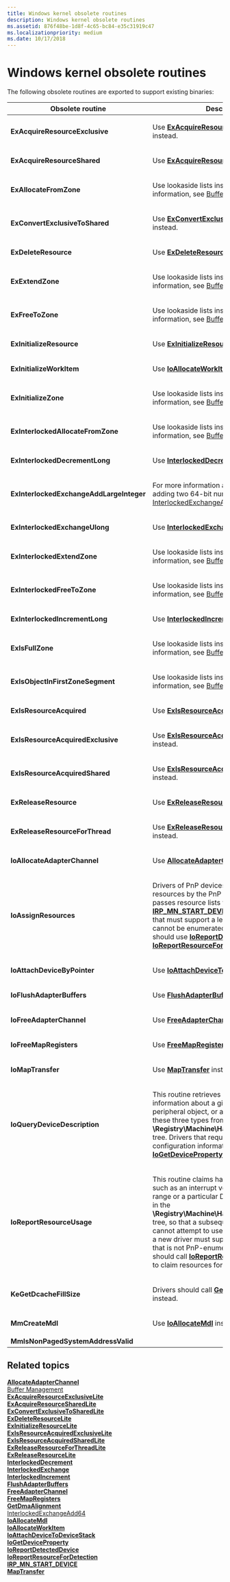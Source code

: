```yaml
---
title: Windows kernel obsolete routines
description: Windows kernel obsolete routines
ms.assetid: 876f48be-1d8f-4c65-bc84-e35c31919c47
ms.localizationpriority: medium
ms.date: 10/17/2018
---
```


# Windows kernel obsolete routines


The following obsolete routines are exported to support existing binaries:

<table>
<colgroup>
<col width="50%" />
<col width="50%" />
</colgroup>
<thead>
<tr class="header">
<th>Obsolete routine</th>
<th>Description</th>
</tr>
</thead>
<tbody>
<tr class="odd">
<td><strong>ExAcquireResourceExclusive</strong></td>
<td><p>Use <a href="/previous-versions/ff544351(v=vs.85)" data-raw-source="[&lt;strong&gt;ExAcquireResourceExclusiveLite&lt;/strong&gt;](/previous-versions/ff544351(v=vs.85))"><strong>ExAcquireResourceExclusiveLite</strong></a> instead.</p></td>
</tr>
<tr class="even">
<td><strong>ExAcquireResourceShared</strong></td>
<td><p>Use <a href="/previous-versions/ff544363(v=vs.85)" data-raw-source="[&lt;strong&gt;ExAcquireResourceSharedLite&lt;/strong&gt;](/previous-versions/ff544363(v=vs.85))"><strong>ExAcquireResourceSharedLite</strong></a> instead.</p></td>
</tr>
<tr class="odd">
<td><strong>ExAllocateFromZone</strong></td>
<td><p>Use lookaside lists instead. For more information, see <a href="/windows-hardware/drivers/ddi/index" data-raw-source="[Buffer Management](/windows-hardware/drivers/ddi/index)">Buffer Management</a>.</p></td>
</tr>
<tr class="even">
<td><strong>ExConvertExclusiveToShared</strong></td>
<td><p>Use <a href="/previous-versions/ff544558(v=vs.85)" data-raw-source="[&lt;strong&gt;ExConvertExclusiveToSharedLite&lt;/strong&gt;](/previous-versions/ff544558(v=vs.85))"><strong>ExConvertExclusiveToSharedLite</strong></a> instead.</p></td>
</tr>
<tr class="odd">
<td><strong>ExDeleteResource</strong></td>
<td><p>Use <a href="/windows-hardware/drivers/ddi/wdm/nf-wdm-exdeleteresourcelite" data-raw-source="[&lt;strong&gt;ExDeleteResourceLite&lt;/strong&gt;](/windows-hardware/drivers/ddi/wdm/nf-wdm-exdeleteresourcelite)"><strong>ExDeleteResourceLite</strong></a> instead.</p></td>
</tr>
<tr class="even">
<td><strong>ExExtendZone</strong></td>
<td><p>Use lookaside lists instead. For more information, see <a href="/windows-hardware/drivers/ddi/index" data-raw-source="[Buffer Management](/windows-hardware/drivers/ddi/index)">Buffer Management</a>.</p></td>
</tr>
<tr class="odd">
<td><strong>ExFreeToZone</strong></td>
<td><p>Use lookaside lists instead. For more information, see <a href="/windows-hardware/drivers/ddi/index" data-raw-source="[Buffer Management](/windows-hardware/drivers/ddi/index)">Buffer Management</a>.</p></td>
</tr>
<tr class="even">
<td><strong>ExInitializeResource</strong></td>
<td><p>Use <a href="/windows-hardware/drivers/ddi/wdm/nf-wdm-exinitializeresourcelite" data-raw-source="[&lt;strong&gt;ExInitializeResourceLite&lt;/strong&gt;](/windows-hardware/drivers/ddi/wdm/nf-wdm-exinitializeresourcelite)"><strong>ExInitializeResourceLite</strong></a> instead.</p></td>
</tr>
<tr class="odd">
<td><strong>ExInitializeWorkItem</strong></td>
<td><p>Use <a href="/windows-hardware/drivers/ddi/wdm/nf-wdm-ioallocateworkitem" data-raw-source="[&lt;strong&gt;IoAllocateWorkItem&lt;/strong&gt;](/windows-hardware/drivers/ddi/wdm/nf-wdm-ioallocateworkitem)"><strong>IoAllocateWorkItem</strong></a> instead.</p></td>
</tr>
<tr class="even">
<td><strong>ExInitializeZone</strong></td>
<td><p>Use lookaside lists instead. For more information, see <a href="/windows-hardware/drivers/ddi/index" data-raw-source="[Buffer Management](/windows-hardware/drivers/ddi/index)">Buffer Management</a>.</p></td>
</tr>
<tr class="odd">
<td><strong>ExInterlockedAllocateFromZone</strong></td>
<td><p>Use lookaside lists instead. For more information, see <a href="/windows-hardware/drivers/ddi/index" data-raw-source="[Buffer Management](/windows-hardware/drivers/ddi/index)">Buffer Management</a>.</p></td>
</tr>
<tr class="even">
<td><strong>ExInterlockedDecrementLong</strong></td>
<td><p>Use <a href="/windows-hardware/drivers/ddi/wdm/nf-wdm-interlockeddecrement" data-raw-source="[&lt;strong&gt;InterlockedDecrement&lt;/strong&gt;](/windows-hardware/drivers/ddi/wdm/nf-wdm-interlockeddecrement)"><strong>InterlockedDecrement</strong></a> instead.</p></td>
</tr>
<tr class="odd">
<td><strong>ExInterlockedExchangeAddLargeInteger</strong></td>
<td><p>For more information about atomically adding two 64-bit numbers, see <a href="/windows/win32/api/winnt/nf-winnt-interlockedexchangeadd64" data-raw-source="[InterlockedExchangeAdd64](/windows/win32/api/winnt/nf-winnt-interlockedexchangeadd64)">InterlockedExchangeAdd64</a>.</p></td>
</tr>
<tr class="even">
<td><strong>ExInterlockedExchangeUlong</strong></td>
<td><p>Use <a href="/windows-hardware/drivers/ddi/wdm/nf-wdm-interlockedexchange" data-raw-source="[&lt;strong&gt;InterlockedExchange&lt;/strong&gt;](/windows-hardware/drivers/ddi/wdm/nf-wdm-interlockedexchange)"><strong>InterlockedExchange</strong></a> instead.</p></td>
</tr>
<tr class="odd">
<td><strong>ExInterlockedExtendZone</strong></td>
<td><p>Use lookaside lists instead. For more information, see <a href="/windows-hardware/drivers/ddi/index" data-raw-source="[Buffer Management](/windows-hardware/drivers/ddi/index)">Buffer Management</a>.</p></td>
</tr>
<tr class="even">
<td><strong>ExInterlockedFreeToZone</strong></td>
<td><p>Use lookaside lists instead. For more information, see <a href="/windows-hardware/drivers/ddi/index" data-raw-source="[Buffer Management](/windows-hardware/drivers/ddi/index)">Buffer Management</a>.</p></td>
</tr>
<tr class="odd">
<td><strong>ExInterlockedIncrementLong</strong></td>
<td><p>Use <a href="/windows-hardware/drivers/ddi/wdm/nf-wdm-interlockedincrement" data-raw-source="[&lt;strong&gt;InterlockedIncrement&lt;/strong&gt;](/windows-hardware/drivers/ddi/wdm/nf-wdm-interlockedincrement)"><strong>InterlockedIncrement</strong></a> instead.</p></td>
</tr>
<tr class="even">
<td><strong>ExIsFullZone</strong></td>
<td><p>Use lookaside lists instead. For more information, see <a href="/windows-hardware/drivers/ddi/index" data-raw-source="[Buffer Management](/windows-hardware/drivers/ddi/index)">Buffer Management</a>.</p></td>
</tr>
<tr class="odd">
<td><strong>ExIsObjectInFirstZoneSegment</strong></td>
<td><p>Use lookaside lists instead. For more information, see <a href="/windows-hardware/drivers/ddi/index" data-raw-source="[Buffer Management](/windows-hardware/drivers/ddi/index)">Buffer Management</a>.</p></td>
</tr>
<tr class="even">
<td><strong>ExIsResourceAcquired</strong></td>
<td><p>Use <a href="/previous-versions/windows/hardware/drivers/ff545466(v=vs.85)" data-raw-source="[&lt;strong&gt;ExIsResourceAcquiredLite&lt;/strong&gt;](/previous-versions/windows/hardware/drivers/ff545466(v=vs.85))"><strong>ExIsResourceAcquiredLite</strong></a> instead.</p></td>
</tr>
<tr class="odd">
<td><strong>ExIsResourceAcquiredExclusive</strong></td>
<td><p>Use <a href="/windows-hardware/drivers/ddi/wdm/nf-wdm-exisresourceacquiredexclusivelite" data-raw-source="[&lt;strong&gt;ExIsResourceAcquiredExclusiveLite&lt;/strong&gt;](/windows-hardware/drivers/ddi/wdm/nf-wdm-exisresourceacquiredexclusivelite)"><strong>ExIsResourceAcquiredExclusiveLite</strong></a> instead.</p></td>
</tr>
<tr class="even">
<td><strong>ExIsResourceAcquiredShared</strong></td>
<td><p>Use <a href="/windows-hardware/drivers/ddi/wdm/nf-wdm-exisresourceacquiredsharedlite" data-raw-source="[&lt;strong&gt;ExIsResourceAcquiredSharedLite&lt;/strong&gt;](/windows-hardware/drivers/ddi/wdm/nf-wdm-exisresourceacquiredsharedlite)"><strong>ExIsResourceAcquiredSharedLite</strong></a> instead.</p></td>
</tr>
<tr class="odd">
<td><strong>ExReleaseResource</strong></td>
<td><p>Use <a href="/windows-hardware/drivers/ddi/wdm/nf-wdm-exreleaseresourcelite" data-raw-source="[&lt;strong&gt;ExReleaseResourceLite&lt;/strong&gt;](/windows-hardware/drivers/ddi/wdm/nf-wdm-exreleaseresourcelite)"><strong>ExReleaseResourceLite</strong></a> instead.</p></td>
</tr>
<tr class="even">
<td><strong>ExReleaseResourceForThread</strong></td>
<td><p>Use <a href="/previous-versions/ff545585(v=vs.85)" data-raw-source="[&lt;strong&gt;ExReleaseResourceForThreadLite&lt;/strong&gt;](/previous-versions/ff545585(v=vs.85))"><strong>ExReleaseResourceForThreadLite</strong></a> instead.</p></td>
</tr>
<tr class="odd">
<td><strong>IoAllocateAdapterChannel</strong></td>
<td><p>Use <a href="/windows-hardware/drivers/ddi/wdm/nc-wdm-pallocate_adapter_channel" data-raw-source="[&lt;strong&gt;AllocateAdapterChannel&lt;/strong&gt;](/windows-hardware/drivers/ddi/wdm/nc-wdm-pallocate_adapter_channel)"><strong>AllocateAdapterChannel</strong></a> instead.</p></td>
</tr>
<tr class="even">
<td><strong>IoAssignResources</strong></td>
<td><p>Drivers of PnP devices are assigned resources by the PnP manager, which passes resource lists with each <a href="/windows-hardware/drivers/kernel/irp-mn-start-device" data-raw-source="[&lt;strong&gt;IRP_MN_START_DEVICE&lt;/strong&gt;](./irp-mn-start-device.md)"><strong>IRP_MN_START_DEVICE</strong></a> request. Drivers that must support a legacy device that cannot be enumerated by the PnP manager should use <a href="/windows-hardware/drivers/ddi/ntddk/nf-ntddk-ioreportdetecteddevice" data-raw-source="[&lt;strong&gt;IoReportDetectedDevice&lt;/strong&gt;](/windows-hardware/drivers/ddi/ntddk/nf-ntddk-ioreportdetecteddevice)"><strong>IoReportDetectedDevice</strong></a> and <a href="/windows-hardware/drivers/ddi/ntddk/nf-ntddk-ioreportresourcefordetection" data-raw-source="[&lt;strong&gt;IoReportResourceForDetection&lt;/strong&gt;](/windows-hardware/drivers/ddi/ntddk/nf-ntddk-ioreportresourcefordetection)"><strong>IoReportResourceForDetection</strong></a> instead.</p></td>
</tr>
<tr class="odd">
<td><strong>IoAttachDeviceByPointer</strong></td>
<td><p>Use <a href="/windows-hardware/drivers/ddi/wdm/nf-wdm-ioattachdevicetodevicestack" data-raw-source="[&lt;strong&gt;IoAttachDeviceToDeviceStack&lt;/strong&gt;](/windows-hardware/drivers/ddi/wdm/nf-wdm-ioattachdevicetodevicestack)"><strong>IoAttachDeviceToDeviceStack</strong></a> instead.</p></td>
</tr>
<tr class="even">
<td><strong>IoFlushAdapterBuffers</strong></td>
<td><p>Use <a href="/windows-hardware/drivers/ddi/wdm/nc-wdm-pflush_adapter_buffers" data-raw-source="[&lt;strong&gt;FlushAdapterBuffers&lt;/strong&gt;](/windows-hardware/drivers/ddi/wdm/nc-wdm-pflush_adapter_buffers)"><strong>FlushAdapterBuffers</strong></a> instead.</p></td>
</tr>
<tr class="odd">
<td><strong>IoFreeAdapterChannel</strong></td>
<td><p>Use <a href="/windows-hardware/drivers/ddi/wdm/nc-wdm-pfree_adapter_channel" data-raw-source="[&lt;strong&gt;FreeAdapterChannel&lt;/strong&gt;](/windows-hardware/drivers/ddi/wdm/nc-wdm-pfree_adapter_channel)"><strong>FreeAdapterChannel</strong></a> instead.</p></td>
</tr>
<tr class="even">
<td><strong>IoFreeMapRegisters</strong></td>
<td><p>Use <a href="/windows-hardware/drivers/ddi/wdm/nc-wdm-pfree_map_registers" data-raw-source="[&lt;strong&gt;FreeMapRegisters&lt;/strong&gt;](/windows-hardware/drivers/ddi/wdm/nc-wdm-pfree_map_registers)"><strong>FreeMapRegisters</strong></a> instead.</p></td>
</tr>
<tr class="odd">
<td><strong>IoMapTransfer</strong></td>
<td><p>Use <a href="/windows-hardware/drivers/ddi/wdm/nc-wdm-pmap_transfer" data-raw-source="[&lt;strong&gt;MapTransfer&lt;/strong&gt;](/windows-hardware/drivers/ddi/wdm/nc-wdm-pmap_transfer)"><strong>MapTransfer</strong></a> instead.</p></td>
</tr>
<tr class="even">
<td><strong>IoQueryDeviceDescription</strong></td>
<td><p>This routine retrieves hardware configuration information about a given bus, controller or peripheral object, or any combination of these three types from the <strong>\Registry\Machine\Hardware\Description</strong> tree. Drivers that require hardware configuration information should use <a href="/windows-hardware/drivers/ddi/wdm/nf-wdm-iogetdeviceproperty" data-raw-source="[&lt;strong&gt;IoGetDeviceProperty&lt;/strong&gt;](/windows-hardware/drivers/ddi/wdm/nf-wdm-iogetdeviceproperty)"><strong>IoGetDeviceProperty</strong></a> instead.</p></td>
</tr>
<tr class="odd">
<td><strong>IoReportResourceUsage</strong></td>
<td><p>This routine claims hardware resources, such as an interrupt vector, device memory range or a particular DMA controller channel in the <strong>\Registry\Machine\Hardware\ResourceMap</strong> tree, so that a subsequently loaded driver cannot attempt to use the same resources. If a new driver must support a legacy device that is not PnP-enumerable, the driver should call <a href="/windows-hardware/drivers/ddi/ntddk/nf-ntddk-ioreportresourcefordetection" data-raw-source="[&lt;strong&gt;IoReportResourceForDetection&lt;/strong&gt;](/windows-hardware/drivers/ddi/ntddk/nf-ntddk-ioreportresourcefordetection)"><strong>IoReportResourceForDetection</strong></a> to claim resources for the device.</p></td>
</tr>
<tr class="even">
<td><strong>KeGetDcacheFillSize</strong></td>
<td><p>Drivers should call <a href="/windows-hardware/drivers/ddi/wdm/nc-wdm-pget_dma_alignment" data-raw-source="[&lt;strong&gt;GetDmaAlignment&lt;/strong&gt;](/windows-hardware/drivers/ddi/wdm/nc-wdm-pget_dma_alignment)"><strong>GetDmaAlignment</strong></a> instead.</p></td>
</tr>
<tr class="odd">
<td><strong>MmCreateMdl</strong></td>
<td><p>Use <a href="/windows-hardware/drivers/ddi/wdm/nf-wdm-ioallocatemdl" data-raw-source="[&lt;strong&gt;IoAllocateMdl&lt;/strong&gt;](/windows-hardware/drivers/ddi/wdm/nf-wdm-ioallocatemdl)"><strong>IoAllocateMdl</strong></a> instead.</p></td>
</tr>
<tr class="even">
<td><strong>MmIsNonPagedSystemAddressValid</strong></td>
<td></td>
</tr>
</tbody>
</table>

 

## Related topics
[**AllocateAdapterChannel**](/windows-hardware/drivers/ddi/wdm/nc-wdm-pallocate_adapter_channel)  
[Buffer Management](/windows-hardware/drivers/ddi/index)  
[**ExAcquireResourceExclusiveLite**](/previous-versions/ff544351(v=vs.85))  
[**ExAcquireResourceSharedLite**](/previous-versions/ff544363(v=vs.85))  
[**ExConvertExclusiveToSharedLite**](/previous-versions/ff544558(v=vs.85))  
[**ExDeleteResourceLite**](/windows-hardware/drivers/ddi/wdm/nf-wdm-exdeleteresourcelite)  
[**ExInitializeResourceLite**](/windows-hardware/drivers/ddi/wdm/nf-wdm-exinitializeresourcelite)  
[**ExIsResourceAcquiredExclusiveLite**](/windows-hardware/drivers/ddi/wdm/nf-wdm-exisresourceacquiredexclusivelite)  
[**ExIsResourceAcquiredSharedLite**](/windows-hardware/drivers/ddi/wdm/nf-wdm-exisresourceacquiredsharedlite)  
[**ExReleaseResourceForThreadLite**](/previous-versions/ff545585(v=vs.85))  
[**ExReleaseResourceLite**](/windows-hardware/drivers/ddi/wdm/nf-wdm-exreleaseresourcelite)  
[**InterlockedDecrement**](/windows-hardware/drivers/ddi/wdm/nf-wdm-interlockeddecrement)  
[**InterlockedExchange**](/windows-hardware/drivers/ddi/wdm/nf-wdm-interlockedexchange)  
[**InterlockedIncrement**](/windows-hardware/drivers/ddi/wdm/nf-wdm-interlockedincrement)  
[**FlushAdapterBuffers**](/windows-hardware/drivers/ddi/wdm/nc-wdm-pflush_adapter_buffers)  
[**FreeAdapterChannel**](/windows-hardware/drivers/ddi/wdm/nc-wdm-pfree_adapter_channel)  
[**FreeMapRegisters**](/windows-hardware/drivers/ddi/wdm/nc-wdm-pfree_map_registers)  
[**GetDmaAlignment**](/windows-hardware/drivers/ddi/wdm/nc-wdm-pget_dma_alignment)  
[InterlockedExchangeAdd64](/windows/win32/api/winnt/nf-winnt-interlockedexchangeadd64)  
[**IoAllocateMdl**](/windows-hardware/drivers/ddi/wdm/nf-wdm-ioallocatemdl)  
[**IoAllocateWorkItem**](/windows-hardware/drivers/ddi/wdm/nf-wdm-ioallocateworkitem)  
[**IoAttachDeviceToDeviceStack**](/windows-hardware/drivers/ddi/wdm/nf-wdm-ioattachdevicetodevicestack)  
[**IoGetDeviceProperty**](/windows-hardware/drivers/ddi/wdm/nf-wdm-iogetdeviceproperty)  
[**IoReportDetectedDevice**](/windows-hardware/drivers/ddi/ntddk/nf-ntddk-ioreportdetecteddevice)  
[**IoReportResourceForDetection**](/windows-hardware/drivers/ddi/ntddk/nf-ntddk-ioreportresourcefordetection)  
[**IRP\_MN\_START\_DEVICE**](./irp-mn-start-device.md)  
[**MapTransfer**](/windows-hardware/drivers/ddi/wdm/nc-wdm-pmap_transfer)